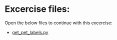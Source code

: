 # Excercise files:

Open the below files to continue with this excercise:

- [get_pet_labels.py](../intropyproject-classify-pet-images/get_pet_labels.py)
